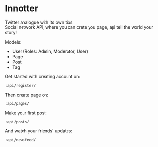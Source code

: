 # Innotter
Twitter analogue with its own tips  
Social network API, where you can crete you page, api tell the world your story!

Models:
- User (Roles: Admin, Moderator, User)
- Page 
- Post
- Tag

Get started with creating account on: 
```
:api/register/
```
Then create page on: 
```
:api/pages/
```
Make your first post:
```
:api/posts/
```
And watch your friends' updates:
```
:api/newsfeed/
```

